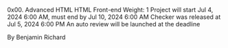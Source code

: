 0x00. Advanced HTML
HTML
Front-end
 Weight: 1
 Project will start Jul 4, 2024 6:00 AM, must end by Jul 10, 2024 6:00 AM
 Checker was released at Jul 5, 2024 6:00 PM
 An auto review will be launched at the deadline


By Benjamin Richard
